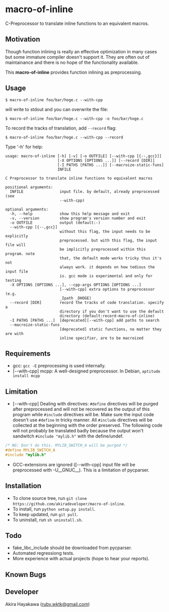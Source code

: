 # macro-of-inline

C-Preprocessor to translate inline functions to an equivalent macros.

## Motivation

Though function inlining is really an effective optimization in many cases
but some immature compiler doesn't support it.
They are often out of maintainance and there is no hope
of the functionality available.

This **macro-of-inline** provides function inlining as preprocessing.

## Usage

```
$ macro-of-inline foo/bar/hoge.c --with-cpp
```

will write to stdout and you can overwrite the file:


```
$ macro-of-inline foo/bar/hoge.c --with-cpp -o foo/bar/hoge.c
```

To record the tracks of translation, add `--record` flag:

```
$ macro-of-inline foo/bar/hoge.c --with-cpp --record
```

Type '-h' for help:

```
usage: macro-of-inline [-h] [-v] [-o OUTFILE] [--with-cpp [{--,gcc}]]
                       [-X OPTIONS [OPTIONS ...]] [--record [DIR]]
                       [-I PATHS [PATHS ...]] [--macroize-static-funs]
                       INFILE

C Preprocessor to translate inline functions to equivalent macros

positional arguments:
  INFILE                input file. by default, already preprocessed (see
                        --with-cpp)

optional arguments:
  -h, --help            show this help message and exit
  -v, --version         show program's version number and exit
  -o OUTFILE            output (default:-)
  --with-cpp [{--,gcc}]
                        without this flag, the input needs to be explicitly
                        preprocessed. but with this flag, the input file will
                        be implicitly preprocessed within this program. note
                        that, the default mode works tricky thus it's not
                        always work. it depends on how tedious the input file
                        is. gcc mode is experimental and only for testing
  -X OPTIONS [OPTIONS ...], --cpp-args OPTIONS [OPTIONS ...]
                        [--with-cpp] extra options to preprocessor (e.g.
                        _Ipath _DHOGE)
  --record [DIR]        record the tracks of code translation. specify a
                        directory if you don't want to use the default
                        directory (default:record-macro-of-inline)
  -I PATHS [PATHS ...]  [deprecated][--with-cpp] add paths to search
  --macroize-static-funs
                        [deprecated] static functions, no matter they are with
                        inline specifier, are to be macroized
```

## Requirements

- gcc: `gcc -E` preprocessing is used internally.
- [--with-cpp] mcpp: A well-designed preprocessor. In Debian, `aptitude install mcpp`

## Limitation

- [--with-cpp] Dealing with directives: `#define` directives will be purged after preprocessed and will not be recovered as the output of this program
  while `#include` directives will be. Make sure the input code doesn't use `#define` in tricky manner. All `#include`
  directives will be collected at the beginning with the order preserved. The following code will not probably be translated badly because
  the output won't sandwitch `#include "mylib.h"` with the define/undef.

```c
/* NG: Don't do this. MYLIB_SWITCH_A will be purged */
#define MYLIB_SWITCH_A
#include "mylib.h"
```

- GCC-extensions are ignored ([--with-cpp] input file will be preprocessed with -U\_\_GNUC\_\_). This is a limitation of pycparser.

## Installation

- To clone source tree, run `git clone https://github.com/akiradeveloper/macro-of-inline`.
- To install, run `python setup.py install`.
- To keep updated, run `git pull`.
- To uninstall, run `sh uninstall.sh`.

## Todo

- fake\_libc\_include should be downloaded from pycparser.
- Automated regressiong tests. 
- More experience with actual projects (hope to hear your reports).

## Known Bugs

## Developer

Akira Hayakawa (ruby.wktk@gmail.com)
